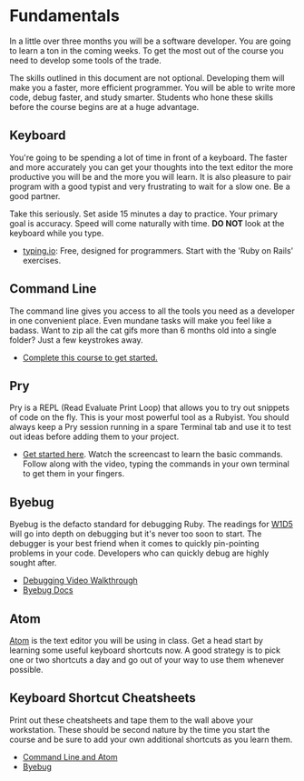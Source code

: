# Fundamentals

In a little over three months you will be a software developer.
You are going to learn a ton in the coming weeks. To get the
most out of the course you need to develop some tools of the
trade.

The skills outlined in this document are not optional. Developing
them will make you a faster, more efficient programmer. You will
be able to write more code, debug faster, and study smarter. Students
who hone these skills before the course begins are at a huge advantage.

## Keyboard

You're going to be spending a lot of time in front of a keyboard. The
faster and more accurately you can get your thoughts into the text
editor the more productive you will be and the more you will learn.
It is also pleasure to pair program with a good typist and very
frustrating to wait for a slow one. Be a good partner.

Take this seriously. Set aside 15 minutes a day to practice. Your
primary goal is accuracy. Speed will come naturally with time.
**DO NOT** look at the keyboard while you type.

- [typing.io](https://www.typing.io): Free, designed for programmers. Start with the 'Ruby on Rails' exercises.

## Command Line

The command line gives you access to all the tools you need as
a developer in one convenient place. Even mundane tasks will make
you feel like a badass. Want to zip all the cat gifs more than 6 months
old into a single folder? Just a few keystrokes away.

- [Complete this course to get started.](https://www.codecademy.com/learn/learn-the-command-line)


## Pry

Pry is a REPL (Read Evaluate Print Loop) that allows you to try out
snippets of code on the fly. This is your most powerful tool as a Rubyist.
You should always keep a Pry session running in a spare Terminal tab and
use it to test out ideas before adding them to your project.

- [Get started here](http://www.pryrepl.org). Watch the screencast
to learn the basic commands. Follow along with the video, typing the
commands in your own terminal to get them in your fingers.

## Byebug

Byebug is the defacto standard for debugging Ruby. The readings for
[W1D5][debug-article] will go into depth on debugging but it's never
too soon to start. The debugger is your best friend when it comes to
quickly pin-pointing problems in your code. Developers who can quickly
debug are highly sought after.

- [Debugging Video Walkthrough](https://vimeo.com/129370279)
- [Byebug Docs](https://github.com/deivid-rodriguez/byebug)

## Atom

[Atom](https://atom.io) is the text editor you will be using in class.
Get a head start by learning some useful keyboard shortcuts now. A
good strategy is to pick one or two shortcuts a day and go out of
your way to use them whenever possible.

## Keyboard Shortcut Cheatsheets

Print out these cheatsheets and tape them to the wall above your
workstation. These should be second nature by the time you start
the course and be sure to add your own additional shortcuts as
you learn them.

- [Command Line and Atom](./cheatsheets/command_line_atom_cheatsheets.pdf)
- [Byebug](./cheatsheets/byebug_cheatsheet.pdf)

[debug-article]: ../../w1/w1d5/readings/debugger.md

